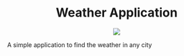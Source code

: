 <h1 align="center">Weather Application</h1>
<p align="center">

<img src="https://img.shields.io/badge/madeBy-leningram-blue" >

A simple application to find the weather in any city
